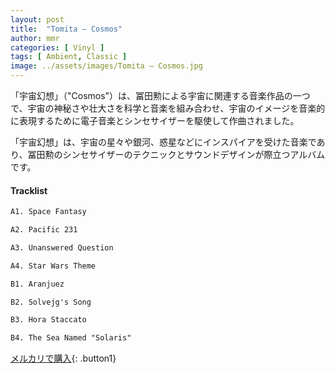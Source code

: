 ```yaml
---
layout: post
title:  "Tomita – Cosmos"
author: mmr
categories: [ Vinyl ]
tags: [ Ambient, Classic ]
image: ../assets/images/Tomita – Cosmos.jpg
---
```


「宇宙幻想」（"Cosmos"）は、冨田勲による宇宙に関連する音楽作品の一つで、宇宙の神秘さや壮大さを科学と音楽を組み合わせ、宇宙のイメージを音楽的に表現するために電子音楽とシンセサイザーを駆使して作曲されました。

「宇宙幻想」は、宇宙の星々や銀河、惑星などにインスパイアを受けた音楽であり、冨田勲のシンセサイザーのテクニックとサウンドデザインが際立つアルバムです。

#### Tracklist
```md
A1. Space Fantasy

A2. Pacific 231

A3. Unanswered Question

A4. Star Wars Theme

B1. Aranjuez

B2. Solvejg's Song

B3. Hora Staccato

B4. The Sea Named "Solaris"
```

[メルカリで購入](https://jp.mercari.com/item/m33587379551){: .button1}

